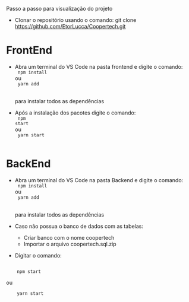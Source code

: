 Passo a passo para visualização do projeto

- Clonar o repositório usando o comando:
    git clone https://github.com/EtorLucca/Coopertech.git


<h1>FrontEnd</h1>

- Abra um terminal do VS Code na pasta frontend e digite o comando:<br>
    <code>
    npm install
    </code><br>
  ou<br>
    <code>
    yarn add<br>
    </code><br>
  para instalar todos as dependências<br>

- Após a instalação dos pacotes digite o comando:<br>
    <code>
    npm start
    </code><br>
  ou<br>
    <code>
    yarn start<br>
    </code><br>


<h1>BackEnd</h1>

- Abra um terminal do VS Code na pasta Backend e digite o comando:<br>
    <code>
    npm install
    </code><br>
  ou<br>
    <code>
    yarn add<br>
    </code><br>
  para instalar todos as dependências<br>

- Caso não possua o banco de dados com as tabelas:<br>
  - Criar banco com o nome coopertech<br>
  - Importar o arquivo coopertech.sql.zip<br>

- Digitar o comando:<br>
<code>
    npm start
    </code><br>
  ou<br>
    <code>
    yarn start<br>
    </code><br>